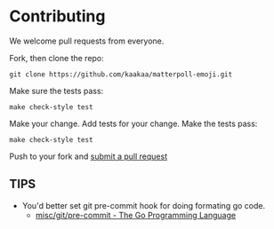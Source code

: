 # Contributing

We welcome pull requests from everyone.

Fork, then clone the repo:

    git clone https://github.com/kaakaa/matterpoll-emoji.git

Make sure the tests pass:

    make check-style test

Make your change. Add tests for your change. Make the tests pass:

    make check-style test

Push to your fork and [submit a pull request](https://github.com/kaakaa/matterpoll-emoji/compare/)

## TIPS

* You'd better set git pre-commit hook for doing formating go code.
  * [misc/git/pre-commit - The Go Programming Language](https://tip.golang.org/misc/git/pre-commit)
